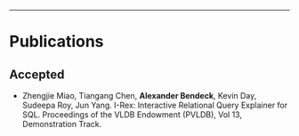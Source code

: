 ---
# Publications

## Accepted

* Zhengjie Miao, Tiangang Chen, **Alexander Bendeck**, Kevin Day, Sudeepa Roy,  Jun Yang. I-Rex: Interactive Relational Query Explainer for SQL. Proceedings of the VLDB Endowment (PVLDB), Vol 13, Demonstration Track.
